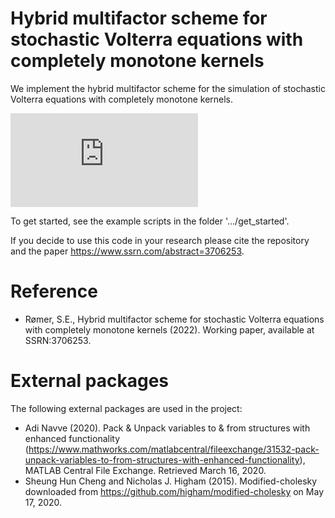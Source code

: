 # Hybrid multifactor scheme for stochastic Volterra equations with completely monotone kernels
We implement the hybrid multifactor scheme for the simulation of stochastic Volterra equations with completely monotone kernels.

![equation](http://www.sciweavers.org/tex2img.php?http%253A%252F%252Fwww.sciweavers.org%252Ftex2img.php%253Feq%253DX_t%252520%25253D%252520g_0%252528t%252529%252520%25252B%252520%25255Cint_0%25255Et%252520K%252528t-s%252529b%252528s%25252CX_s%252529ds%252520%25252B%252520%25255Cint_0%25255Et%252520K%252528t-s%252529%25255Csigma%252528s%25252CX_s%252529dW_s%25252C%252520t%252520%25255Cgeq%2525200%25252C%252520%2526bc%253DWhite%2526fc%253DBlack%2526im%253Djpg%2526fs%253D12%2526ff%253Darev%2526edit%253D0)


To get started, see the example scripts in the folder '.../get_started'.

If you decide to use this code in your research please cite the repository and the paper https://www.ssrn.com/abstract=3706253.

# Reference
- Rømer, S.E., Hybrid multifactor scheme for stochastic Volterra equations with completely monotone kernels (2022). Working paper, available at SSRN:3706253.

# External packages
The following external packages are used in the project:
- Adi Navve (2020). Pack & Unpack variables to & from structures with enhanced functionality (https://www.mathworks.com/matlabcentral/fileexchange/31532-pack-unpack-variables-to-from-structures-with-enhanced-functionality), MATLAB Central File Exchange. Retrieved March 16, 2020.
- Sheung Hun Cheng and Nicholas J. Higham (2015). Modified-cholesky downloaded from https://github.com/higham/modified-cholesky on May 17, 2020.
